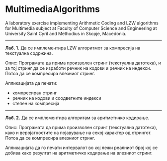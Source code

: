 # MultimediaAlgorithms
A laboratory exercise implementing Arithmetic Coding and LZW algorithms for Multimedia subject at Faculty of Computer Science and Engineering at University Saint Cyril and Methodius in Skopje, Macedonia.

<hr/>

<b>Лаб. 1.</b> Да се имплементира LZW алгоритмот за компресија на текстуална содржина.

Опис: Програмата да прима произволен стринг (текстуална датотека), и за тој стринг да се изработи речник на кодови и речник на индекси. Потоа да се компресира влезниот стринг.

Апликацијата да печати:
 - компресиран стринг
 - речник на кодови и соодветните индекси
 - степен на компресија

<hr/>

<b>Лаб. 2.</b> Да се имплементира алгоритам за аритметичко кодирање.

Опис: Програмата да прима произволен стринг (текстуална датотека), како и веројатностите на појавување на секој карактер од стрингот. Потоа да се компресира влезниот стринг.

Апликацијата да го печати интервалот во кој лежи реалниот број кој се добива како резултат на аритметичко кодирање на влезниот стринг.
